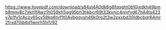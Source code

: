 https://www.ilovepdf.com/download/s84st4A0dk6g8fqqght0b10jxdkh49bmb8mnv8c7xkn1fAwz1h059kh5qg95bh3tjkbcr69t32kvnjc4njvfvd67hA4ts423y7p1fy1cAczv65cv58kp6tvf1t0Aybggvsh46k0rg2t3w2pxxbd30ldbcbqr6Amr2frxd70jb6d1wnrh5hl1/92
